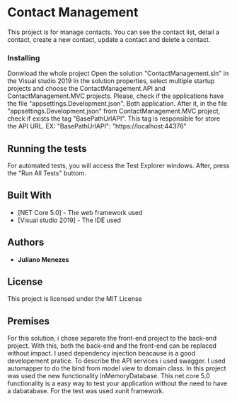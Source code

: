 # Contact Management

This project is for manage contacts. 
You can see the contact list, detail a contact, create a new contact, update a contact and delete a contact.

### Installing

Donwload the whole project
Open the solution "ContactManagement.sln" in the Visual studio 2019
In the solution properties, select multiple startup projects and choose the ContactManagement.API and ContactManagement.MVC projects.
Please, check if the applications have the file "appsettings.Development.json". Both application.
After it, in the file "appsettings.Development.json" from ContactManagement.MVC project, check if exists the tag "BasePathUrlAPI". This tag is responsible for store the API URL. EX: "BasePathUrlAPI": "https://localhost:44376"

## Running the tests

For automated tests, you will access the Test Explorer windows.
After, press the "Run All Tests" buttom.

## Built With

* [NET Core 5.0] - The web framework used
* [Visual studio 2019] - The IDE used

## Authors

* **Juliano Menezes**

## License

This project is licensed under the MIT License

## Premises

For this solution, i chose separete the front-end project to the back-end project. With this, both the back-end and the front-end can be replaced without impact.
I used dependency injection beacause is a good developement pratice.
To describe the API services i used swagger. 
I used automapper to do the bind from model view to domain class.
In this project was used the new functionality InMemoryDatabase. This net.core 5.0 functionality is a easy way to test your application without the need to have a dabatabase.
For the test was used xunit framework.
